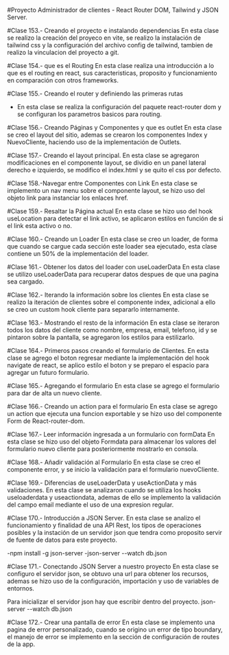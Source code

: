 #Proyecto Administrador de clientes - React Router DOM, Tailwind y JSON Server.

#Clase 153.- Creando el proyecto e instalando dependencias
En esta clase se realizo la creación del proyeco en vite, se realizo la instalación de tailwind css y la configuración del archivo config de tailwind,
tambien de realizo  la vinculacion del proyecto a git.

#Clase 154.- que es el Routing
En esta clase realiza una introducción a lo que es el routing en react, sus caracteristicas, proposito y funcionamiento en comparación con otros frameworks.

#Clase 155.- Creando el router y definiendo las primeras rutas
- En esta clase se realiza la configuración del paquete react-router dom y se configuran los parametros basicos para routing.

#Clase 156.- Creando Páginas y Componentes y que es outlet
En esta clase se creo el layout del sitio, ademas se crearon los componentes Index y NuevoCliente, haciendo uso de la implementación de Outlets.

#Clase 157.- Creando el layout principal.
En esta clase se agregaron modificaciones en el componente layout, se dividio en un panel lateral derecho e izquierdo, se modifico el index.html y se quito el css por defecto.

#Clase 158.-Navegar entre Componentes con Link
En esta clase se implemento un nav menu sobre el componente layout, se hizo uso del objeto link para instanciar los enlaces href.

#Clase 159.- Resaltar la Página actual
En esta clase se hizo uso del hook useLocation para detectar el link activo, se aplicaron estilos en función de si el link esta activo o no.

#Clase 160.- Creando un Loader
En esta clase se creo un loader, de forma que cuando se cargue cada sección este loader sea ejecutado, esta clase contiene un 50% de la implementación del loader.

#Clase 161.- Obtener los datos del loader con useLoaderData
En esta clase se utilizo useLoaderData para recuperar datos despues de que una pagina sea cargado.

#Clase 162.- Iterando la información sobre los clientes
En esta clase se realizo la iteración de clientes sobre el componente index,  adicional a ello se creo un custom hook cliente para separarlo internamente.

#Clase 163.- Mostrando el resto de la información
En esta clase se iteraron todos los datos del cliente como nombre, empresa, email, telefono, id y se pintaron sobre la pantalla, se agregaron los estilos para estilizarlo.

#Clase 164.- Primeros pasos creando el formulario de Clientes.
En esta clase se agrego el boton regresar mediante la implementación del hook navigate de react, se aplico estilo el boton y se preparo el espacio para agregar un futuro formulario.

#Clase 165.- Agregando el formulario 
En esta clase se agrego el formulario para dar de alta un nuevo cliente.

#Clase 166.- Creando un action para el formulario
En esta clase se agrego un action que ejecuta una funcion exportable y se hizo uso del componente Form de React-router-dom.

#Clase 167.- Leer información ingresada a un formulario con formData
En esta clase se hizo uso del objeto Formdata para almacenar los valores del formulario nuevo cliente para posteriormente mostrarlo en consola.

#Clase 168.- Añadir validación al Formulario
En esta clase se creo el componente error, y se inicio la validación para el formulario nuevoCliente.

#Clase 169.- Diferencias de useLoaderData y useActionData y más validaciones.
En esta clase se analizaron cuando se utiliza los hooks useloaderdata y useactiondata, ademas de ello se implemento la validación del campo email mediante el uso de una expresion regular.

#Clase 170.- Introducción a JSON Server.
En esta clase se analizo el funcionamiento y finalidad de una API Rest, los tipos de operaciones posibles y la instación de un servidor json que tendra como proposito servir de fuente de datos para este proyecto.

-npm install -g json-server
-json-server --watch db.json

#Clase 171.- Conectando JSON Server a nuestro proyecto
En esta clase se configuro el servidor json, se obtuvo una url para obtener los recursos, ademas se hizo uso de la configuración, importación y uso de variables de entornos.

Para inicializar el servidor json hay que escribir dentro del proyecto.
json-server --watch db.json

#Clase 172.- Crear una pantalla de error
En esta clase se implemento una pagina de error personalizado, cuando se origino un error de tipo boundary, el manejo de error se implemento en  la sección de configuración de routes de la app.